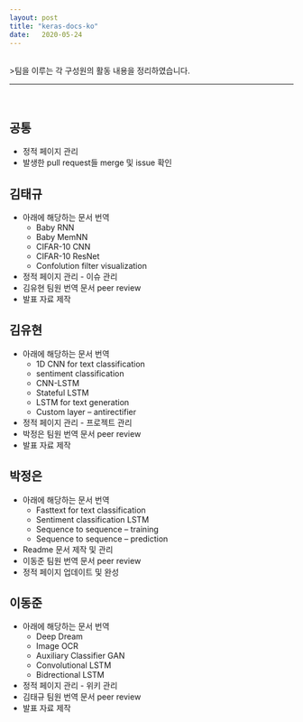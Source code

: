 ```yaml
---
layout: post
title: "keras-docs-ko"
date:   2020-05-24
---
```

<br>
>팀을 이루는 각 구성원의 활동 내용을 정리하였습니다.<br>
<hr>
<br>

## 공통
* 정적 페이지 관리  
* 발생한 pull request들 merge 및 issue 확인  


## 김태규
* 아래에 해당하는 문서 번역<br>
  - Baby RNN
  - Baby MemNN
  - CIFAR-10 CNN
  - CIFAR-10 ResNet
  - Confolution filter visualization
* 정적 페이지 관리 - 이슈 관리<br>
* 김유현 팀원 번역 문서 peer review  
* 발표 자료 제작  


## 김유현
* 아래에 해당하는 문서 번역<br>
  - 1D CNN for text classification
  - sentiment classification
  - CNN-LSTM
  - Stateful LSTM
  - LSTM for text generation
  - Custom layer – antirectifier
* 정적 페이지 관리 - 프로젝트 관리<br>
* 박정은 팀원 번역 문서 peer review  
* 발표 자료 제작  


## 박정은
* 아래에 해당하는 문서 번역<br>
  - Fasttext for text classification
  - Sentiment classification LSTM
  - Sequence to sequence – training
  - Sequence to sequence – prediction
* Readme 문서 제작 및 관리<br>
* 이동준 팀원 번역 문서 peer review
* 정적 페이지 업데이트 및 완성


## 이동준
* 아래에 해당하는 문서 번역<br>
  - Deep Dream
  - Image OCR
  - Auxiliary Classifier GAN
  - Convolutional LSTM
  - Bidrectional LSTM
* 정적 페이지 관리 - 위키 관리<br>
* 김태규 팀원 번역 문서 peer review  
* 발표 자료 제작  
